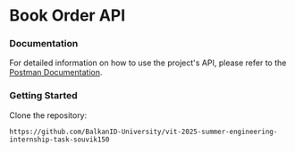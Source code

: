 # Book Order API 

### Documentation
For detailed information on how to use the project's API, please refer to the [Postman Documentation]().


### Getting Started

Clone the repository:

``https://github.com/BalkanID-University/vit-2025-summer-engineering-internship-task-souvik150``


